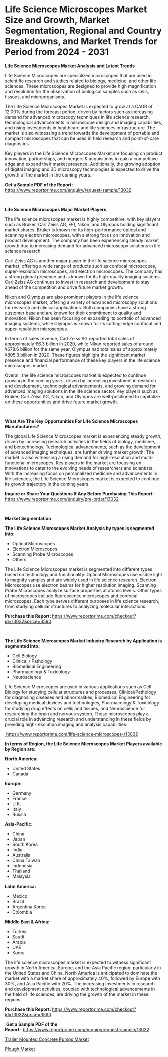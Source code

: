 <p><h1>Life Science Microscopes Market Size and Growth, Market Segmentation, Regional and Country Breakdowns, and Market Trends for Period from 2024 -  2031</h1></p><p><strong>Life Science Microscopes Market Analysis and Latest Trends</strong></p>
<p><p>Life Science Microscopes are specialized microscopes that are used in scientific research and studies related to biology, medicine, and other life sciences. These microscopes are designed to provide high magnification and resolution for the observation of biological samples such as cells, tissues, and microorganisms.</p><p>The Life Science Microscopes Market is expected to grow at a CAGR of 12.00% during the forecast period, driven by factors such as increasing demand for advanced microscopy techniques in life science research, technological advancements in microscope design and imaging capabilities, and rising investments in healthcare and life sciences infrastructure. The market is also witnessing a trend towards the development of portable and compact microscopes that can be used in field research and point-of-care diagnostics.</p><p>Key players in the Life Science Microscopes Market are focusing on product innovation, partnerships, and mergers & acquisitions to gain a competitive edge and expand their market presence. Additionally, the growing adoption of digital imaging and 3D microscopy technologies is expected to drive the growth of the market in the coming years.</p></p>
<p><strong>Get a Sample PDF of the Report:&nbsp;</strong> <a href="https://www.reportprime.com/enquiry/request-sample/13032">https://www.reportprime.com/enquiry/request-sample/13032</a></p>
<p>&nbsp;</p>
<p><strong>Life Science Microscopes Major Market Players</strong></p>
<p><p>The life science microscopes market is highly competitive, with key players such as Bruker, Carl Zeiss AG, FEI, Nikon, and Olympus holding significant market shares. Bruker is known for its high-performance optical and scanning electron microscopes, with a strong focus on innovation and product development. The company has been experiencing steady market growth due to increasing demand for advanced microscopy solutions in life science research.</p><p>Carl Zeiss AG is another major player in the life science microscopes market, offering a wide range of products such as confocal microscopes, super-resolution microscopes, and electron microscopes. The company has a strong global presence and is known for its high-quality imaging systems. Carl Zeiss AG continues to invest in research and development to stay ahead of the competition and drive future market growth.</p><p>Nikon and Olympus are also prominent players in the life science microscopes market, offering a variety of advanced microscopy solutions for research and clinical applications. Both companies have a strong customer base and are known for their commitment to quality and innovation. Nikon has been focusing on expanding its portfolio of advanced imaging systems, while Olympus is known for its cutting-edge confocal and super-resolution microscopes.</p><p>In terms of sales revenue, Carl Zeiss AG reported total sales of approximately €6.3 billion in 2020, while Nikon reported sales of around ¥678.6 billion for the same year. Olympus had total sales of approximately ¥805.3 billion in 2020. These figures highlight the significant market presence and financial performance of these key players in the life science microscopes market.</p><p>Overall, the life science microscopes market is expected to continue growing in the coming years, driven by increasing investment in research and development, technological advancements, and growing demand for advanced imaging solutions in the life science sector. Key players such as Bruker, Carl Zeiss AG, Nikon, and Olympus are well-positioned to capitalize on these opportunities and drive future market growth.</p></p>
<p>&nbsp;</p>
<p><strong>What Are The Key Opportunities For Life Science Microscopes Manufacturers?</strong></p>
<p><p>The global Life Science Microscopes market is experiencing steady growth, driven by increasing research activities in the fields of biology, medicine, and biotechnology. Technological advancements, such as the development of advanced imaging techniques, are further driving market growth. The market is also witnessing a rising demand for high-resolution and multi-functional microscopes. Key players in the market are focusing on innovations to cater to the evolving needs of researchers and scientists. With the increasing focus on personalized medicine and advancements in life sciences, the Life Science Microscopes market is expected to continue its growth trajectory in the coming years.</p></p>
<p><strong>Inquire or Share Your Questions If Any Before Purchasing This Report:</strong> <a href="https://www.reportprime.com/enquiry/pre-order/13032">https://www.reportprime.com/enquiry/pre-order/13032</a></p>
<p>&nbsp;</p>
<p><strong>Market Segmentation</strong></p>
<p><strong>The Life Science Microscopes Market Analysis by types is segmented into:</strong></p>
<p><ul><li>Optical Microscopes</li><li>Electron Microscopes</li><li>Scanning Probe Microscopes</li><li>Others</li></ul></p>
<p><p>The Life Science Microscopes market is segmented into different types based on technology and functionality. Optical Microscopes use visible light to magnify samples and are widely used in life science research. Electron Microscopes use electron beams for higher resolution imaging. Scanning Probe Microscopes analyze surface properties at atomic levels. Other types of microscopes include fluorescence microscopes and confocal microscopes. Each type serves different purposes in life science research, from studying cellular structures to analyzing molecular interactions.</p></p>
<p><strong>Purchase this Report:&nbsp;</strong><a href="https://www.reportprime.com/checkout?id=13032&price=3590">https://www.reportprime.com/checkout?id=13032&price=3590</a></p>
<p>&nbsp;</p>
<p><strong>The Life Science Microscopes Market Industry Research by Application is segmented into:</strong></p>
<p><ul><li>Cell Biology</li><li>Clinical / Pathology</li><li>Biomedical Engineering</li><li>Pharmacology & Toxicology</li><li>Neuroscience</li></ul></p>
<p><p>Life Science Microscopes are used in various applications such as Cell Biology for studying cellular structures and processes, Clinical/Pathology for diagnosing diseases and abnormalities, Biomedical Engineering for developing medical devices and technologies, Pharmacology & Toxicology for studying drug effects on cells and tissues, and Neuroscience for researching the brain and nervous system. These microscopes play a crucial role in advancing research and understanding in these fields by providing high-resolution imaging and analysis capabilities.</p></p>
<p><a href="https://www.reportprime.com/life-science-microscopes-r13032">&nbsp;https://www.reportprime.com/life-science-microscopes-r13032</a></p>
<p><strong>In terms of Region, the Life Science Microscopes Market Players available by Region are:</strong></p>
<p>
    <p> <strong> North America: </strong>
        <ul>
            <li>United States</li>
            <li>Canada</li>
        </ul>
        </p> 
    <p> <strong> Europe: </strong>
        <ul>
            <li>Germany</li>
            <li>France</li>
            <li>U.K.</li>
            <li>Italy</li>
            <li>Russia</li>
        </ul>
        </p> 
    <p> <strong> Asia-Pacific: </strong>
        <ul>
            <li>China</li>
            <li>Japan</li>
            <li>South Korea</li>
            <li>India</li>
            <li>Australia</li>
            <li>China Taiwan</li>
            <li>Indonesia</li>
            <li>Thailand</li>
            <li>Malaysia</li>
        </ul>
        </p> 
    <p> <strong> Latin America: </strong>
        <ul>
            <li>Mexico</li>
            <li>Brazil</li>
            <li>Argentina Korea</li>
            <li>Colombia</li>
        </ul>
        </p> 
    <p> <strong> Middle East & Africa: </strong>
        <ul>
            <li>Turkey</li>
            <li>Saudi</li>
            <li>Arabia</li>
            <li>UAE</li>
            <li>Korea</li>
        </ul>
    </p>
    </p>
<p><p>The life science microscopes market is expected to witness significant growth in North America, Europe, and the Asia Pacific region, particularly in the United States and China. North America is anticipated to dominate the market with a market share of approximately 40%, followed by Europe with 30%, and Asia Pacific with 20%. The increasing investments in research and development activities, coupled with technological advancements in the field of life sciences, are driving the growth of the market in these regions.</p></p>
<p><strong>Purchase this Report: </strong><a href="https://www.reportprime.com/checkout?id=13032&price=3590">https://www.reportprime.com/checkout?id=13032&price=3590</a></p>
<p>&nbsp;<strong>Get a Sample PDF of the Report:&nbsp;&nbsp;</strong><a href="https://www.reportprime.com/enquiry/request-sample/13032">https://www.reportprime.com/enquiry/request-sample/13032</a></p>
<p><strong></strong></p>
<p><p><a href="https://github.com/arabintang013/Market-Research-Report-List-1/blob/main/trailer-mounted-concrete-pumps-market.md">Trailer Mounted Concrete Pumps Market</a></p><p><a href="https://github.com/FredaSauer/Market-Research-Report-List-1/blob/main/plough-market.md">Plough Market</a></p></p>